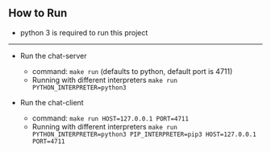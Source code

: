 How to Run
------------
* python 3 is required to run this project
------------
* Run the chat-server
    * command: `make run` (defaults to python, default port is 4711)
    * Running with different interpreters `make run PYTHON_INTERPRETER=python3`
    
* Run the chat-client
    * command: `make run HOST=127.0.0.1 PORT=4711`
    * Running with different interpreters `make run PYTHON_INTERPRETER=python3 PIP_INTERPRETER=pip3 HOST=127.0.0.1 PORT=4711`